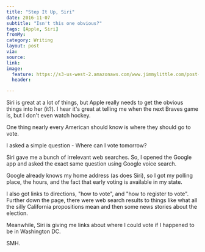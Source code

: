 ```yaml
---
title: "Step It Up, Siri"
date: 2016-11-07
subtitle: "Isn't this one obvious?"
tags: [Apple, Siri]
fromMy: 
category: Writing
layout: post
via: 
source: 
link: 
image:
  feature: https://s3-us-west-2.amazonaws.com/www.jimmylittle.com/post-images/IMG_0664.JPG
  header:

---
```

Siri is great at a lot of things, but Apple really needs to get the obvious things into her (it?). I hear it's great at telling me when the next Braves game is, but I don't even watch hockey. 

One thing nearly every American should know is where they should go to vote.

I asked a simple question - Where can I vote tomorrow?

Siri gave me a bunch of irrelevant web searches. So, I opened the Google app and asked the exact same question using Google voice search. 

Google already knows my home address (as does Siri), so I got my polling place, the hours, and the fact that early voting is available in my state.

I also got links to directions, "how to vote", and "how to register to vote". Further down the page, there were web search results to things like what all the silly California propositions mean and then some news stories about the election. 

Meanwhile, Siri is giving me links about where I could vote if I happened to be in Washington DC. 

SMH. 
<!-- #Apple, #Siri -->
